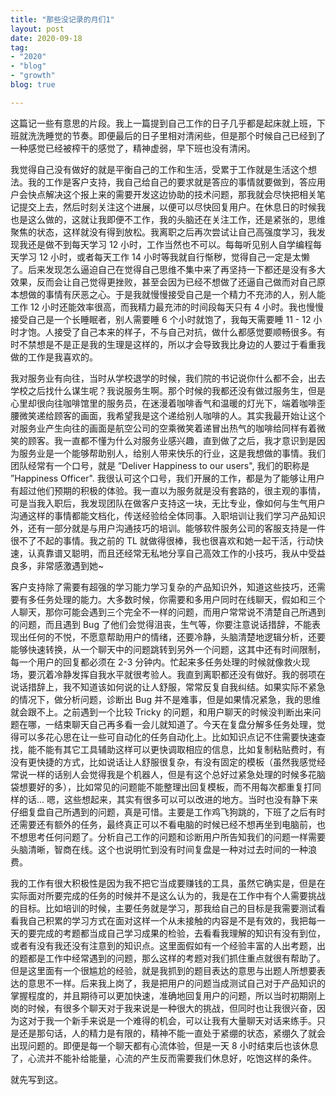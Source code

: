 ```yaml
---
title: "那些没记录的月们1"
layout: post
date: 2020-09-18
tag:
- "2020"
- "blog"
- "growth"
blog: true

---
```


这篇记一些有意思的片段。我上一篇提到自己工作的日子几乎都是起床就上班，下班就洗洗睡觉的节奏。即便最后的日子里相对清闲些，但是那个时候自己已经到了一种感觉已经被榨干的感觉了，精神虚弱，早下班也没有清闲。

我觉得自己没有做好的就是平衡自己的工作和生活，受累于工作就是生活这个想法。我的工作是客户支持，我自己给自己的要求就是答应的事情就要做到，答应用户会快点解决这个报上来的需要开发这边协助的技术问题，那我就会尽快把相关笔记提交上去，然后时刻关注这个进展，以便可以尽快回复用户。在休息日的时候我也是这么做的，这就让我即便不工作，我的头脑还在关注工作，还是紧张的，思维聚焦的状态，这样就没有得到放松。我离职之后再次尝试让自己高强度学习，我发现我还是做不到每天学习 12 小时，工作当然也不可以。每每听见别人自学编程每天学习 12 小时，或者每天工作 14 小时等我就自行惭秽，觉得自己一定是太懒了。后来发现怎么逼迫自己在觉得自己思维不集中来了再坚持一下都还是没有多大效果，反而会让自己觉得更挫败，甚至会因为已经不想做了还逼自己做而对自己原本想做的事情有厌恶之心。于是我就慢慢接受自己是一个精力不充沛的人，别人能工作 12 小时还能效率很高，而我精力最充沛的时间段每天只有 4 小时。我也慢慢接受自己是一个长睡眠者，别人需要睡 6 个小时就饱了，我每天需要睡 11 - 12 小时才饱。人接受了自己本来的样子，不与自己对抗，做什么都感觉要顺畅很多。有时不禁想是不是正是我的生理是这样的，所以才会导致我比身边的人要过于看重我做的工作是我喜欢的。

我对服务业有向往，当时从学校退学的时候，我们院的书记说你什么都不会，出去学校之后找什么谋生呢？我说服务生啊。那个时候的我都还没有做过服务生，但是心里却很向往咖啡馆里的服务员，在迷漫着咖啡香气和温暖的灯光下，端着咖啡歪腰微笑递给顾客的画面，我希望我是这个递给别人咖啡的人。其实我最开始让这个对服务业产生向往的画面是航空公司的空乘微笑着递冒出热气的咖啡给同样有着微笑的顾客。我一直都不懂为什么对服务业感兴趣，直到做了之后，我才意识到是因为服务业是一个能够帮助别人，给别人带来快乐的行业，这是我想做的事情。我们团队经常有一个口号，就是 ”Deliver Happiness to our users", 我们的职称是 ”Happiness Officer". 我很认可这个口号，我们开展的工作，都是为了能够让用户有超过他们预期的积极的体验。我一直以为服务就是没有套路的，很主观的事情，可是当我入职后，我发现团队在做客户支持这一块，无比专业，像如何与生气用户沟通这样的事情都能文档化，传送经验给全体同事。入职培训让我们学习产品知识外，还有一部分就是与用户沟通技巧的培训。能够软件服务公司的客服支持是一件很不了不起的事情。我之前的 TL 就做得很棒，我也很喜欢和她一起干活，行动快速，认真靠谱又聪明，而且还经常无私地分享自己高效工作的小技巧，我从中受益良多，非常感激遇到她~

客户支持除了需要有超强的学习能力学习复杂的产品知识外，知道这些技巧，还需要有多任务处理的能力。大多数时候，你需要和多用户同时在线聊天，假如和三个人聊天，那你可能会遇到三个完全不一样的问题，而用户常常说不清楚自己所遇到的问题，而且遇到 Bug 了他们会觉得沮丧，生气等，你要注意说话措辞，不能表现出任何的不悦，不愿意帮助用户的情绪，还要冷静，头脑清楚地逻辑分析，还要能够快速转换，从一个聊天中的问题跳转到另外一个问题，这其中还有时间限制，每一个用户的回复都必须在 2-3 分钟内。忙起来多任务处理的时候就像救火现场，要沉着冷静发挥自我水平就很考验人。我直到离职都还没有做好。我的弱项在说话措辞上，我不知道该如何说的让人舒服，常常反复自我纠结。如果实际不紧急的情况下，做分析问题，诊断出 Bug 并不是难事，但是如果情况紧急，我的思维就会跟不上。之前遇到一个比较 Tricky 的问题，和用户聊天的时候没判断出来问题在哪，一结束聊天自己再多看一会儿就知道了。今天在复盘分解多任务处理，觉得可以多花心思在让一些可自动化的任务自动化上。比如知识点记不住需要快速查找，能不能有其它工具辅助这样可以更快调取相应的信息，比如复制粘贴费时，有没有更快捷的方式，比如说话让人舒服很复杂，有没有固定的模板（虽然我感觉经常说一样的话别人会觉得我是个机器人，但是有这个总好过紧急处理的时候多花脑袋想要好的多），比如常见的问题能不能整理出回复模板，而不用每次都重复打同样的话... 嗯，这些想起来，其实有很多可以可以改进的地方。当时也没有静下来仔细复盘自己所遇到的问题，真是可惜。主要是工作鸡飞狗跳的，下班了之后有时还需要还有额外的任务，最终真正可以不看电脑的时候已经不想再坐到电脑前，也不想思考任何问题了。分析自己工作的问题和诊断用户所告知我们的问题一样需要头脑清晰，智商在线。这个也说明忙到没有时间复盘是一种对过去时间的一种浪费。

我的工作有很大积极性是因为我不把它当成要赚钱的工具，虽然它确实是，但是在实际面对所要完成的任务的时候并不是这么认为的，我是在工作中有个人需要挑战的目标。比如培训的时候，主要任务就是学习，那我给自己的目标是我需要测试看看我自己积累的学习方式在面对这样一个从未接触的内容是不是有效的，我把每一天的要完成的考题都当成自己学习成果的检验，去看看我理解的知识有没有到位，或者有没有我还没有注意到的知识点。这里面假如有一个经验丰富的人出考题，出的题都是工作中经常遇到的问题，那么这样的考题对我们抓住重点就很有帮助了。但是这里面有一个很尴尬的经验，就是我抓到的题目表达的意思与出题人所想要表达的意思不一样。后来我上岗了，我是把用户的问题当成测试自己对于产品知识的掌握程度的，并且期待可以更加快速，准确地回复用户的问题，所以当时初期刚上岗的时候，有很多个聊天对于我来说是一种很大的挑战，但同时也让我很兴奋，因为这对于我一个新手来说是一个难得的机会，可以让我有大量聊天对话来练手。只是还是那句话，人的精力是有限的，精神不能一直处于紧绷的状态，紧绷久了就会出现问题的。即便是每一个聊天都有心流体验，但是一天 8 小时结束后也该休息了，心流并不能补给能量，心流的产生反而需要我们休息好，吃饱这样的条件。

就先写到这。